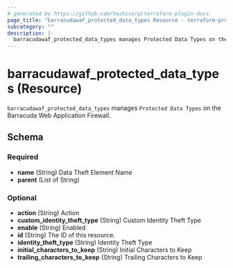 ```yaml
---
# generated by https://github.com/hashicorp/terraform-plugin-docs
page_title: "barracudawaf_protected_data_types Resource - terraform-provider-barracudawaf"
subcategory: ""
description: |-
  barracudawaf_protected_data_types manages Protected Data Types on the Barracuda Web Application Firewall.
---
```


# barracudawaf_protected_data_types (Resource)

`barracudawaf_protected_data_types` manages `Protected Data Types` on the Barracuda Web Application Firewall.



<!-- schema generated by tfplugindocs -->
## Schema

### Required

- **name** (String) Data Theft Element Name
- **parent** (List of String)

### Optional

- **action** (String) Action
- **custom_identity_theft_type** (String) Custom Identity Theft Type
- **enable** (String) Enabled
- **id** (String) The ID of this resource.
- **identity_theft_type** (String) Identity Theft Type
- **initial_characters_to_keep** (String) Initial Characters to Keep
- **trailing_characters_to_keep** (String) Trailing Characters to Keep


